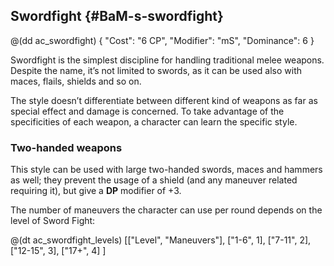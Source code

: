 ## Swordfight {#BaM-s-swordfight}

@(dd ac_swordfight)
{
   "Cost": "6 CP",
   "Modifier": "mS",
   "Dominance": 6
}


Swordfight is the simplest discipline for handling traditional melee weapons.
Despite the name, it’s not limited to swords, as it can be used also with maces,
flails, shields and so on.

The style doesn’t differentiate between different kind of weapons as far as
special effect and damage is concerned. To take advantage of the specificities
of each weapon, a character can learn the specific style.

###  Two-handed weapons

This style can be used with large two-handed swords, maces and hammers as well;
they prevent the usage of a shield (and any maneuver related requiring it),
but give a **DP** modifier of +3.

The number of maneuvers the character can use per round depends on the level
of Sword Fight:

@(dt ac_swordfight_levels)
[["Level", "Maneuvers"],
["1-6", 1],
["7-11", 2],
["12-15", 3],
["17+", 4]
]
